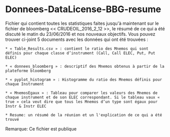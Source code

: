 # Donnees-DataLicense-BBG-resume

Fichier qui contient toutes les statistiques faites jusqu'à maintenant sur le fichier de bloomberg << CRUDEOIL_2016_2_12 >>, le résumé de ce qui a été discuté le matin du 23/06/2016 et nos nouveaux objectifs. 
Vous pouvez trouver ci-joint 5 documents avec les données qui ont  été trouvées : 

 	* « Table_Results.csv » : contient le ratio des Mnemos qui sont définis pour chaque classe d’instrument (Call, Call ELEC, Put, Put ELEC)
 	
 	* « donnees_bloomberg » : descriptif des Mnemos obtenus à partir de la plateforme bloomberg
 	
 	* « pyplot_histogram » : Histogramme du ratio des Mnemos définis pour chaque Instrument
 	
 	* « MnemosEgaux » : Tableau pour comparer les valeurs des Mnemos de chaque instrument et de son ELEC correspondant. Si le tableau vaux « true » cela veut dire que tous les Mnemos d’un type sont égaux pour Instr & Instr ELEC
 	
 	* Resume: un résumé de la réunion et un l'explication de ce qui a été trouvé
 	

Remarque: Ce fichier est publique 
 	

